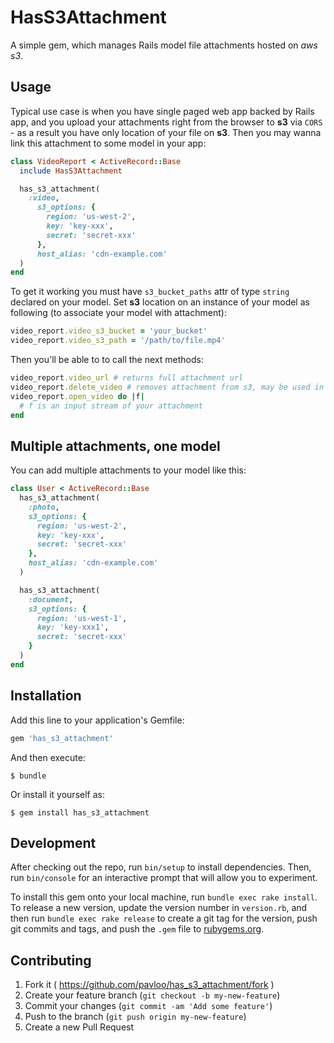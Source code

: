 # HasS3Attachment

A simple gem, which manages Rails model file attachments hosted on *aws s3*.

## Usage
Typical use case is when you have single paged web app backed by Rails app,
and you upload your attachments right from the browser to **s3** via `CORS` -
as a result you have only location of your file on **s3**. Then you may wanna link this attachment to some model in your app:

```ruby
class VideoReport < ActiveRecord::Base
  include HasS3Attachment

  has_s3_attachment(
    :video,
      s3_options: {
        region: 'us-west-2',
        key: 'key-xxx',
        secret: 'secret-xxx'
      },
      host_alias: 'cdn-example.com'
  )
end
```
To get it working you must have `s3_bucket_paths` attr of type `string` declared on your model.
Set **s3** location on an instance of your model as following (to associate your model with attachment):
```ruby
video_report.video_s3_bucket = 'your_bucket'
video_report.video_s3_path = '/path/to/file.mp4'
```
Then you'll be able to to call the next methods:
```ruby
video_report.video_url # returns full attachment url
video_report.delete_video # removes attachment from s3, may be used in conjunction with `before_destroy` ActiveRecord callback
video_report.open_video do |f|
  # f is an input stream of your attachment
end
```
## Multiple attachments, one model
You can add multiple attachments to your model like this:
```ruby
class User < ActiveRecord::Base
  has_s3_attachment(
    :photo,
    s3_options: {
      region: 'us-west-2',
      key: 'key-xxx',
      secret: 'secret-xxx'
    },
    host_alias: 'cdn-example.com'
  )

  has_s3_attachment(
    :document,
    s3_options: {
      region: 'us-west-1',
      key: 'key-xxx1',
      secret: 'secret-xxx'
    }
  )
end
```

## Installation

Add this line to your application's Gemfile:

```ruby
gem 'has_s3_attachment'
```

And then execute:

    $ bundle

Or install it yourself as:

    $ gem install has_s3_attachment

## Development

After checking out the repo, run `bin/setup` to install dependencies. Then, run `bin/console` for an interactive prompt that will allow you to experiment.

To install this gem onto your local machine, run `bundle exec rake install`. To release a new version, update the version number in `version.rb`, and then run `bundle exec rake release` to create a git tag for the version, push git commits and tags, and push the `.gem` file to [rubygems.org](https://rubygems.org).

## Contributing

1. Fork it ( https://github.com/pavloo/has_s3_attachment/fork )
2. Create your feature branch (`git checkout -b my-new-feature`)
3. Commit your changes (`git commit -am 'Add some feature'`)
4. Push to the branch (`git push origin my-new-feature`)
5. Create a new Pull Request
